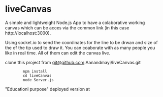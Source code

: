 # liveCanvas
A simple and lightweight Node.js App to have a colaborative working canvas which can be acces via the common link (in this case http://localhost:3000).

Using socket.io to send the coordinates for the line to be drwan and size of the of the tip used to draw it.
You can coaborate with as many people you like in real time.
All of them can edit the canvas live.

clone this project from git@github.com:Aanandmayi/liveCanvas.git

```
        npm install
        cd liveCanvas
        node Server.js
```

"Educationl purpose" deployed version at 
